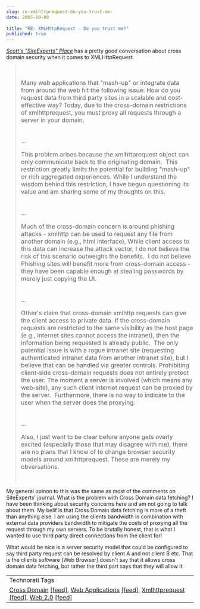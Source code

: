 ```yaml
---
slug: re-xmlhttprequest-do-you-trust-me-
date: 2005-10-09
 
title: "RE: XMLHttpRequest - Do you trust me?"
published: true
---
```

<i><a href="http://spaces.msn.com/members/siteexperts/Blog/cns!1pNcL8JwTfkkjv4gg6LkVCpw!2085.entry">Scott's "SiteExperts" Place</a></i> has a pretty good conversation about cross domain security when it comes to XMLHttpRequest.<p /><blockquote><div>
<div style="font-size: 115%;">
<br /><p>Many web applications that "mash-up" or integrate data from around the web hit the following issue: How do you request data from third party sites in a scalable and cost-effective way? Today, due to the cross-domain restrictions of xmlhttprequest, you must proxy all requests through a server in your domain. </p>
<br />...<br /><p>This problem arises because the xmlhttprequest object can only communicate back to the originating domain.  This restriction greatly limits the potential for building "mash-up" or rich aggregated experiences. While I understand the wisdom behind this restriction, I have begun questioning its value and am sharing some of my thoughts on this. </p>
<br />...<br /><p>Much of the cross-domain concern is around phishing attacks - xmlhttp can be used to request any file from another domain (e.g., html interface), While client access to this data can increase the attack vector, I do not believe the risk of this scenario outweighs the benefits.  I do not believe Phishing sites will benefit more from cross-domain access - they have been capable enough at stealing passwords by merely just copying the UI.  </p>
<br />...<br /><p>Other's claim that cross-domain xmlhttp requests can give the client access to private data. If the cross-domain requests are restricted to the same visibility as the host page (e.g., internet sites cannot access the intranet), then the information being requested is already public.  The only potential issue is with a rogue intranet site (requesting authenticated intranet data from another intranet site), but I believe that can be handled via greater controls. Prohibiting client-side cross-domain requests does not entirely protect the user. The moment a server is involved (which means any web-site), any such client internet request can be proxied by the server.  Furthermore, there is no way to indicate to the user when the server does the proxying.</p>
<br />...<br /><p>Also, I just want to be clear before anyone gets overly excited (especially those that may disagree with me), there are no plans that I know of to change browser security models around xmlhttprequest. These are merely my obversations.</p>
</div>
<br />
</div></blockquote><p />My general opinon to this was the same as most of the comments on SiteExperts' journal.  What is the problem with Cross Domain data fetching?  I have been thinking about security concerns here and am not going to talk about them.  My belif is that Cross Domain data fetching is more of a theft than anything else.  I am using the clients bandwidth in combination with external data providers bandwidth to mitigate the costs of proxying all the request through my own servers.  To be brutally honest, that is what I wanted to use third party direct connections from the client for!<p />What would be nice is a server security model that could be configured to say third party request can be resolved by client A and not client B etc.  That is the clients software [Web Browser] doesn't say that it allows cross domain data fetching, but rather the third part says that they will allow it.<p /><table class="TechnoratiHead TagHeader">
<tr><td>Technorati Tags</td></tr>
<tr class="Technorati"><td>
<a href="https://paul.kinlan.me/tags/Cross%20Domain" class="Tag" rel="tag">Cross Domain</a> <a href="http://feeds.technorati.com/feed/posts/tag/Cross%20Domain" class="Tag">[feed]</a>, <a href="https://paul.kinlan.me/tags/Web%20Applications" class="Tag" rel="tag">Web Applications</a> <a href="http://feeds.technorati.com/feed/posts/tag/Web%20Applications" class="Tag">[feed]</a>, <a href="https://paul.kinlan.me/tags/Xmlhttprequest" class="Tag" rel="tag">Xmlhttprequest</a> <a href="http://feeds.technorati.com/feed/posts/tag/Xmlhttprequest" class="Tag">[feed]</a>, <a href="https://paul.kinlan.me/tags/Web+2.0" class="Tag" rel="tag">Web 2.0</a> <a href="http://feeds.technorati.com/feed/posts/tag/Web+2.0" class="Tag">[feed]</a>
</td></tr>
</table><br /><div class="blogger-post-footer"><img class="posterous_download_image" src="https://blogger.googleusercontent.com/tracker/8109338-112889063622568619?l=www.kinlan.co.uk%2Findex.html" height="1" alt="" width="1" /></div>

